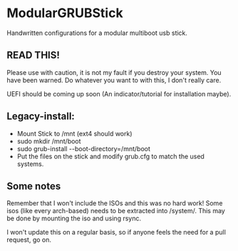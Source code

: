 # ModularGRUBStick
Handwritten configurations for a modular multiboot usb stick.

## READ THIS!

Please use with caution, it is not my fault if you destroy your system. You have been warned.
Do whatever you want to with this, I don't really care.

UEFI should be coming up soon (An indicator/tutorial for installation maybe).


## Legacy-install:
 * Mount Stick to /mnt (ext4 should work)
 * sudo mkdir /mnt/boot
 * sudo grub-install --boot-directory=/mnt/boot
 * Put the files on the stick and modify grub.cfg to match the used systems.



## Some notes
Remember that I won't include the ISOs and this was no hard work!
Some isos (like every arch-based) needs to be extracted into /system/<name>. This may be done by mounting 
the iso and using rsync.

I won't update this on a regular basis, so if anyone feels the need for a pull request, go on.
